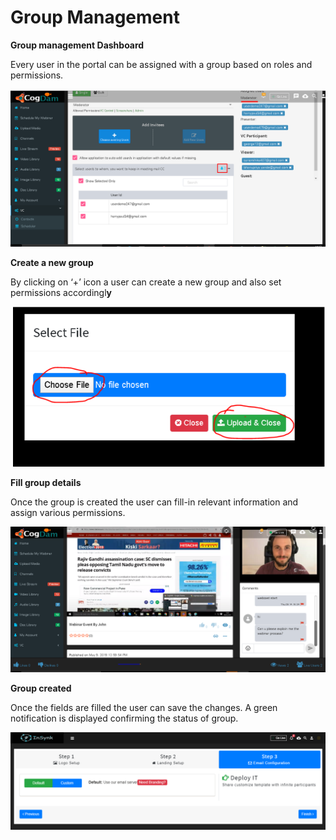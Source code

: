 # Group Management

**Group management Dashboard**

Every user in the portal can be assigned with a group based on roles and permissions.

![](../../.gitbook/assets/image%20%28170%29.png)

**Create a new group**

By clicking on ‘+’ icon a user can create a new group and also set permissions accordingl**y**

![](../../.gitbook/assets/image%20%28271%29.png)

**Fill group details**

Once the group is created the user can fill-in relevant information and assign various permissions.

![](../../.gitbook/assets/image%20%2824%29.png)

**Group created**

Once the fields are filled the user can save the changes. A green notification is displayed confirming the status of group.

![](../../.gitbook/assets/image%20%28280%29.png)

